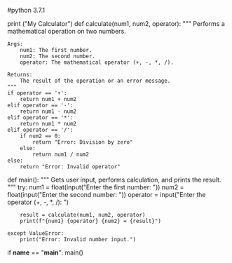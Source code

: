 #python 3.7.1

print ("My Calculator")
def calculate(num1, num2, operator):
    """
    Performs a mathematical operation on two numbers.

    Args:
        num1: The first number.
        num2: The second number.
        operator: The mathematical operator (+, -, *, /).

    Returns:
        The result of the operation or an error message.
    """
    if operator == '+':
        return num1 + num2
    elif operator == '-':
        return num1 - num2
    elif operator == '*':
        return num1 * num2
    elif operator == '/':
        if num2 == 0:
            return "Error: Division by zero"
        else:
            return num1 / num2
    else:
        return "Error: Invalid operator"

def main():
    """
    Gets user input, performs calculation, and prints the result.
    """
    try:
        num1 = float(input("Enter the first number: "))
        num2 = float(input("Enter the second number: "))
        operator = input("Enter the operator (+, -, *, /): ")

        result = calculate(num1, num2, operator)
        print(f"{num1} {operator} {num2} = {result}")

    except ValueError:
        print("Error: Invalid number input.")

if __name__ == "__main__":
    main()

